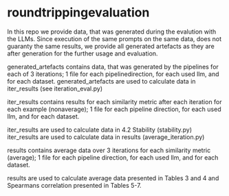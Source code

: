 # roundtrippingevaluation

In this repo we provide data, that was generated during the evalution with the LLMs. 
Since execution of the same prompts on the same data, does not guaranty the same results, we provide all generated artefacts as they are after generation for the further usage and evaluation.

generated\_artefacts contains data, that was generated by the pipelines for each of 3 iterations;
1 file for each pipelinedirection, for each used llm, and for each dataset.
generated\_artefacts are used to calculate data in iter\_results (see iteration\_eval.py)

iter\_results contains results for each similarity metric after each iteration for each example (nonaverage);
1 file for each pipeline direction, for each used llm, and for each dataset.

iter\_results are used to calculate data in 4.2 Stability (stability.py)
iter\_results are used to calculate data in results (average\_iteration.py)

results contains average data over 3 iterations for each similarity metric (average);
1 file for each pipeline direction, for each used llm, and for each dataset.

results are used to calculate average data presented in Tables 3 and 4 and Spearmans correlation presented in Tables 5-7.
